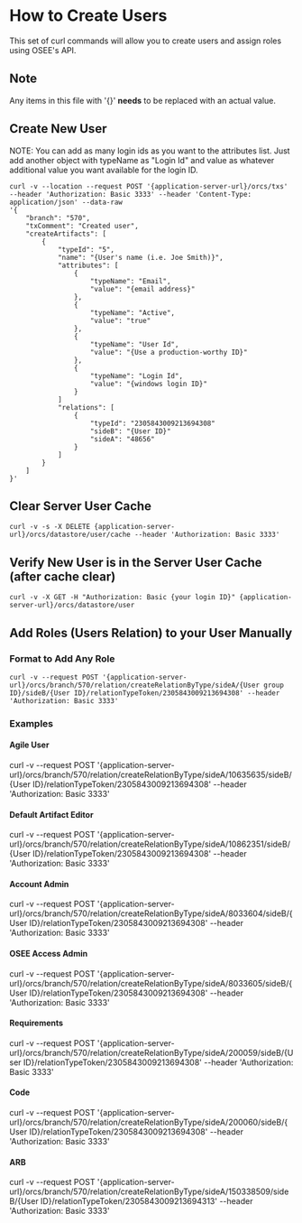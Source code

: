 # How to Create Users

This set of curl commands will allow you to create users and assign roles using OSEE's API.

## Note

Any items in this file with '{}' **needs** to be replaced with an actual value.

## Create New User

NOTE: You can add as many login ids as you want to the attributes list. Just add another object with typeName as "Login Id" and value as whatever additional value you want available for the login ID.

```
curl -v --location --request POST '{application-server-url}/orcs/txs' --header 'Authorization: Basic 3333' --header 'Content-Type: application/json' --data-raw
'{
    "branch": "570",
    "txComment": "Created user",
    "createArtifacts": [
        {
            "typeId": "5",
            "name": "{User's name (i.e. Joe Smith)}",
            "attributes": [
                {
                    "typeName": "Email",
                    "value": "{email address}"
                },
                {
                    "typeName": "Active",
                    "value": "true"
                },
                {
                    "typeName": "User Id",
                    "value": "{Use a production-worthy ID}"
                },
                {
                    "typeName": "Login Id",
                    "value": "{windows login ID}"
                }
            ]
            "relations": [
                {
                    "typeId": "2305843009213694308"
                    "sideB": "{User ID}"
                    "sideA": "48656"
                }
            ]
        }
    ]
}'
```

## Clear Server User Cache

```
curl -v -s -X DELETE {application-server-url}/orcs/datastore/user/cache --header 'Authorization: Basic 3333'
```

## Verify New User is in the Server User Cache (after cache clear)

```
curl -v -X GET -H "Authorization: Basic {your login ID}" {application-server-url}/orcs/datastore/user
```

## Add Roles (Users Relation) to your User Manually

### Format to Add Any Role

```
curl -v --request POST '{application-server-url}/orcs/branch/570/relation/createRelationByType/sideA/{User group ID}/sideB/{User ID}/relationTypeToken/2305843009213694308' --header 'Authorization: Basic 3333'
```

### Examples

#### Agile User

curl -v --request POST '{application-server-url}/orcs/branch/570/relation/createRelationByType/sideA/10635635/sideB/{User ID}/relationTypeToken/2305843009213694308' --header 'Authorization: Basic 3333'

#### Default Artifact Editor

curl -v --request POST '{application-server-url}/orcs/branch/570/relation/createRelationByType/sideA/10862351/sideB/{User ID}/relationTypeToken/2305843009213694308' --header 'Authorization: Basic 3333'

#### Account Admin

curl -v --request POST '{application-server-url}/orcs/branch/570/relation/createRelationByType/sideA/8033604/sideB/{User ID}/relationTypeToken/2305843009213694308' --header 'Authorization: Basic 3333'

#### OSEE Access Admin

curl -v --request POST '{application-server-url}/orcs/branch/570/relation/createRelationByType/sideA/8033605/sideB/{User ID}/relationTypeToken/2305843009213694308' --header 'Authorization: Basic 3333'

#### Requirements

curl -v --request POST '{application-server-url}/orcs/branch/570/relation/createRelationByType/sideA/200059/sideB/{User ID}/relationTypeToken/2305843009213694308' --header 'Authorization: Basic 3333'

#### Code

curl -v --request POST '{application-server-url}/orcs/branch/570/relation/createRelationByType/sideA/200060/sideB/{User ID}/relationTypeToken/2305843009213694308' --header 'Authorization: Basic 3333'

#### ARB

curl -v --request POST '{application-server-url}/orcs/branch/570/relation/createRelationByType/sideA/150338509/sideB/{User ID}/relationTypeToken/2305843009213694313' --header 'Authorization: Basic 3333'
